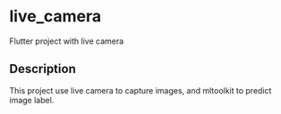 # live_camera

Flutter project with live camera 

## Description

This project use live camera to capture images, and mltoolkit to predict image label.


